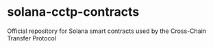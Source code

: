 # solana-cctp-contracts
Official repository for Solana smart contracts used by the Cross-Chain Transfer Protocol
